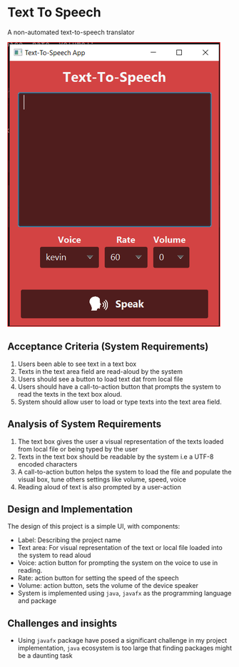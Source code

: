 # Text To Speech
A non-automated text-to-speech translator

![basic calculator](/text-to-speech-gui.PNG)

## Acceptance Criteria (System Requirements)
1. Users been able to see text in a text box
2. Texts in the text area field are read-aloud by the system
3. Users should see a button to load text dat from local file
4. Users should have a call-to-action button that prompts the system to read the texts in the text box aloud.
5. System should allow user to load or type texts into the text area field.

## Analysis of System Requirements
1. The text box gives the user a visual representation of the texts loaded from local file or being typed by the user
2. Texts in the text box should be readable by the system i.e a UTF-8 encoded characters
3. A call-to-action button helps the system to load the file and populate the visual box, tune others settings like volume, speed, voice
4. Reading aloud of text is also prompted by a user-action

## Design and Implementation
The design of this project is a simple UI, with components:
- Label: Describing the project name
- Text area: For visual representation of the text or local file loaded into the system to read aloud
- Voice: action button for prompting the system on the voice to use in reading.
- Rate: action button for setting the speed of the speech
- Volume: action button, sets the volume of the device speaker
- System is implemented using `java`, `javafx` as the programming language and package 

## Challenges and insights
- Using `javafx` package have posed a significant challenge in my project implementation, `java` ecosystem is too large that finding packages might be a daunting task
